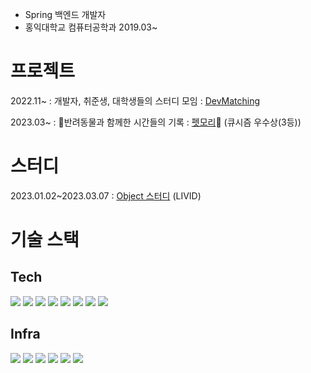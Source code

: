 
* Spring 백엔드 개발자
* 홍익대학교 컴퓨터공학과 2019.03~


# 프로젝트

2022.11~ : 개발자, 취준생, 대학생들의 스터디 모임 : [DevMatching](https://github.com/radar19/DevMatching)

2023.03~ : 🐶반려동물과 함께한 시간들의 기록 : [펫모리](https://github.com/KUSITMS-27th-TEAM3/BackEnd)🐶 (큐시즘 우수상(3등))

# 스터디

2023.01.02~2023.03.07 : [Object 스터디](https://github.com/Learning-Is-Vital-In-Development/23-1-Objects) (LIVID)


# 기술 스택

## Tech

<img src="https://img.shields.io/badge/java-6DB33F?style=flat-square&logo=java&logoColor=white"/></a>
<img src="https://img.shields.io/badge/Spring-6DB33F?style=flat-square&logo=Spring&logoColor=white"/></a>
<img src="https://img.shields.io/badge/SpringJpa-6DB33F?style=flat-square&logo=Spring&logoColor=white"/></a>
<img src="https://img.shields.io/badge/springsecurity-6DB33F?style=flat-square&logo=springsecurity&logoColor=white"/></a>
<img src="https://img.shields.io/badge/jsonwebtokens-000000?style=flat-square&logo=jsonwebtokens&logoColor=white"/></a>
<img src="https://img.shields.io/badge/auth0-EB5424?style=flat-square&logo=auth0&logoColor=white"/></a>
<img src="https://img.shields.io/badge/mysql-4479A1?style=flat-square&logo=mysql&logoColor=white"/></a>
<img src="https://img.shields.io/badge/redis-DC382D?style=flat-square&logo=redis&logoColor=white"/></a>

## Infra

<img src="https://img.shields.io/badge/amazonec2-FF9900?style=flat-square&logo=amazonec2&logoColor=white"/></a>
<img src="https://img.shields.io/badge/amazonrds-527FFF?style=flat-square&logo=amazonrds&logoColor=white"/></a>
<img src="https://img.shields.io/badge/amazons3-569A31?style=flat-square&logo=amazons3&logoColor=white"/></a>
<img src="https://img.shields.io/badge/docker-2496ED?style=flat-square&logo=docker&logoColor=white"/></a>
<img src="https://img.shields.io/badge/github-181717?style=flat-square&logo=github&logoColor=white"/></a>
<img src="https://img.shields.io/badge/githubactions-2088FF?style=flat-square&logo=dogithubactionscker&logoColor=white"/></a>



